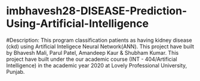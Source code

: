 # imbhavesh28-DISEASE-Prediction-Using-Artificial-Intelligence
#Description: This program classification patients as having kidney disease (ckd) using Artificial Inteligece Neural Network(ANN). This project have built by Bhavesh Mali, Parul Patel, Amandeep Kaur &amp; Shubham Kumar. This project have built under the our academic course (INT - 404/Artificial Intelligence) in the academic year 2020 at Lovely Professional University, Punjab.
